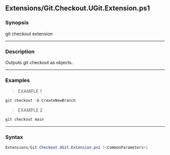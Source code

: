 Extensions/Git.Checkout.UGit.Extension.ps1
------------------------------------------




### Synopsis
git checkout extension



---


### Description

Outputs git checkout as objects.



---


### Examples
> EXAMPLE 1

```PowerShell
git checkout -b CreateNewBranch
```
> EXAMPLE 2

```PowerShell
git checkout main
```


---


### Syntax
```PowerShell
Extensions/Git.Checkout.UGit.Extension.ps1 [<CommonParameters>]
```
